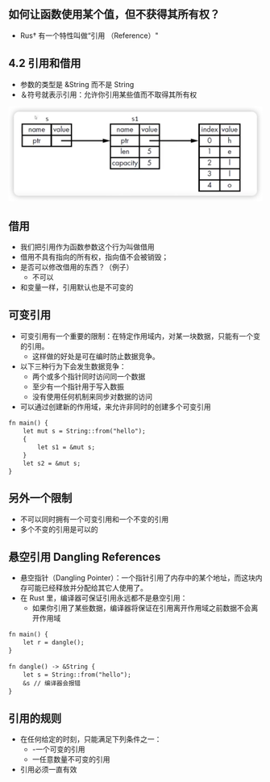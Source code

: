
## 如何让函数使用某个值，但不获得其所有权？

- Rus† 有一个特性叫做“引用 （Reference）"


## 4.2 引用和借用
- 参数的类型是 &String 而不是 String
- ＆符号就表示引用：允许你引用某些值而不取得其所有权

![](images/2024-03-31-01-08-13.png)



## 借用
- 我们把引用作为函数参数这个行为叫做借用
- 借用不具有指向的所有权，指向值不会被销毁；
- 是否可以修改借用的东西？（例子）
  - 不可以
- 和变量一样，引用默认也是不可变的

## 可变引用
- 可变引用有一个重要的限制：在特定作用域内，对某一块数据，只能有一个变的引用。
  - 这样做的好处是可在编时防止数据竞争。
- 以下三种行为下会发生数据竞争：
  - 两个或多个指针同时访问同一个数据
  - 至少有一个指针用于写入数振
  - 没有使用任何机制来同步对数据的访问
- 可以通过创建新的作用域，来允许非同时的创建多个可变引用

```
fn main() {
    let mut s = String::from("hello");
    {
        let s1 = &mut s;
    }
    let s2 = &mut s; 
}
```


## 另外一个限制
- 不可以同时拥有一个可变引用和一个不变的引用
- 多个不变的引用是可以的


## 悬空引用 Dangling References
- 悬空指针（Dangling Pointer）：一个指针引用了内存中的某个地址，而这块内存可能已经释放并分配给其它人使用了。
- 在 Rust 里，编译器可保证引用永远都不是悬空引用：
  - 如果你引用了某些数据，编译器将保证在引用离开作用域之前数据不会离开作用域

```
fn main() {
    let r = dangle();
}

fn dangle() -> &String {
    let s = String::from("hello");
    &s // 编译器会报错
}
```


## 引用的规则
- 在任何给定的时刻，只能满足下列条件之一：
  - -一个可变的引用
  - 一任意数量不可变的引用
- 引用必须一直有效